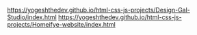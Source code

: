 https://yogeshthedev.github.io/html-css-js-projects/Design-Gal-Studio/index.html
https://yogeshthedev.github.io/html-css-js-projects/Homeifye-website/index.html
